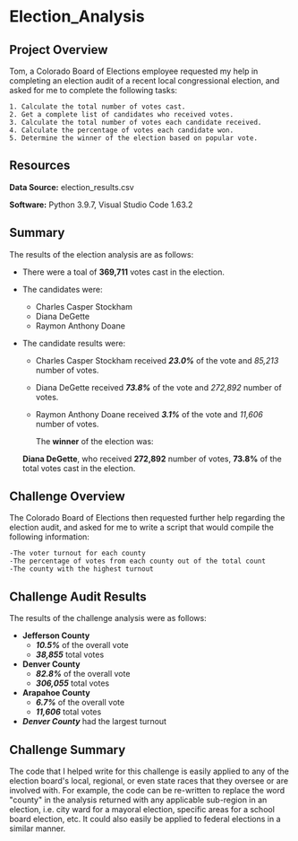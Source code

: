 # Election_Analysis 


## Project Overview

Tom, a Colorado Board of Elections employee requested my help in completing an election audit of a recent local congressional election, and asked for me to complete the following tasks:

	1. Calculate the total number of votes cast. 
	2. Get a complete list of candidates who received votes. 
	3. Calculate the total number of votes each candidate received. 
	4. Calculate the percentage of votes each candidate won. 
	5. Determine the winner of the election based on popular vote. 

## Resources

**Data Source:** election_results.csv

**Software:** Python 3.9.7, Visual Studio Code 1.63.2

## Summary

The results of the election analysis are as follows:
* There were a toal of **369,711** votes cast in the election.
* The candidates were:
	- Charles Casper Stockham
	- Diana DeGette
	- Raymon Anthony Doane
* The candidate results were:
	- Charles Casper Stockham received **_23.0%_** of the vote and _85,213_ number of votes.
	- Diana DeGette received **_73.8%_** of the vote and _272,892_ number of votes.
	- Raymon Anthony Doane received **_3.1%_** of the vote and _11,606_ number of votes.
  
         The **winner** of the election was:

    **Diana DeGette**, who received **272,892** number of votes, **73.8%** of the total votes cast in the election.
    
## Challenge Overview

The Colorado Board of Elections then requested further help regarding the election audit, and asked for me to write a script that would compile the following information:

	-The voter turnout for each county
	-The percentage of votes from each county out of the total count
	-The county with the highest turnout

## Challenge Audit Results

The results of the challenge analysis were as follows:
* **Jefferson County**
	- **_10.5%_** of the overall vote
	- **_38,855_** total votes
* **Denver County**
	- **_82.8%_** of the overall vote
	- **_306,055_** total votes
* **Arapahoe County**
	- **_6.7%_** of the overall vote
	- **_11,606_** total votes
* **_Denver County_** had the largest turnout

## Challenge Summary
	
The code that I helped write for this challenge is easily applied to any of the election board's local, regional, or even state races that they oversee or are involved with. For example, the code can be re-written to replace the word "county" in the analysis returned with any applicable sub-region in an election, i.e. city ward for a mayoral election, specific areas for a school board election, etc. It could also easily be applied to federal elections in a similar manner. 
